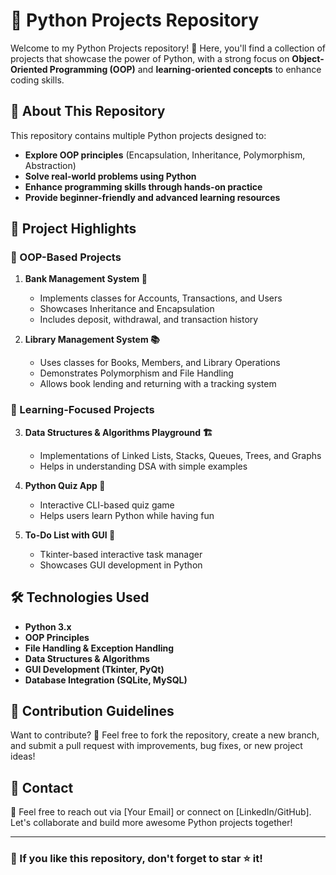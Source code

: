 # 🚀 Python Projects Repository

Welcome to my Python Projects repository! 🐍 Here, you'll find a collection of projects that showcase the power of Python, with a strong focus on **Object-Oriented Programming (OOP)** and **learning-oriented concepts** to enhance coding skills.

## 📌 About This Repository
This repository contains multiple Python projects designed to:
- **Explore OOP principles** (Encapsulation, Inheritance, Polymorphism, Abstraction)
- **Solve real-world problems using Python**
- **Enhance programming skills through hands-on practice**
- **Provide beginner-friendly and advanced learning resources**

## 📂 Project Highlights
### 🔹 OOP-Based Projects
1. **Bank Management System 🏦**  
   - Implements classes for Accounts, Transactions, and Users
   - Showcases Inheritance and Encapsulation
   - Includes deposit, withdrawal, and transaction history

2. **Library Management System 📚**  
   - Uses classes for Books, Members, and Library Operations
   - Demonstrates Polymorphism and File Handling
   - Allows book lending and returning with a tracking system

### 🔹 Learning-Focused Projects
3. **Data Structures & Algorithms Playground 🏗️**  
   - Implementations of Linked Lists, Stacks, Queues, Trees, and Graphs
   - Helps in understanding DSA with simple examples

4. **Python Quiz App 🎯**  
   - Interactive CLI-based quiz game
   - Helps users learn Python while having fun

5. **To-Do List with GUI 📝**  
   - Tkinter-based interactive task manager
   - Showcases GUI development in Python

## 🛠️ Technologies Used
- **Python 3.x**
- **OOP Principles**
- **File Handling & Exception Handling**
- **Data Structures & Algorithms**
- **GUI Development (Tkinter, PyQt)**
- **Database Integration (SQLite, MySQL)**

## 📜 Contribution Guidelines
Want to contribute? 🎉 Feel free to fork the repository, create a new branch, and submit a pull request with improvements, bug fixes, or new project ideas!

## 📧 Contact
📩 Feel free to reach out via [Your Email] or connect on [LinkedIn/GitHub]. Let's collaborate and build more awesome Python projects together!

---
### 🌟 If you like this repository, don't forget to star ⭐ it!
